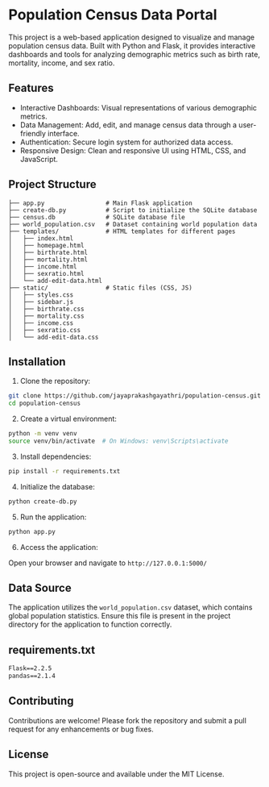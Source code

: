 # Population Census Data Portal

This project is a web-based application designed to visualize and manage population census data. Built with Python and Flask, it provides interactive dashboards and tools for analyzing demographic metrics such as birth rate, mortality, income, and sex ratio.

## Features

- Interactive Dashboards: Visual representations of various demographic metrics.
- Data Management: Add, edit, and manage census data through a user-friendly interface.
- Authentication: Secure login system for authorized data access.
- Responsive Design: Clean and responsive UI using HTML, CSS, and JavaScript.

## Project Structure

```
├── app.py                 # Main Flask application
├── create-db.py           # Script to initialize the SQLite database
├── census.db              # SQLite database file
├── world_population.csv   # Dataset containing world population data
├── templates/             # HTML templates for different pages
│   ├── index.html
│   ├── homepage.html
│   ├── birthrate.html
│   ├── mortality.html
│   ├── income.html
│   ├── sexratio.html
│   └── add-edit-data.html
├── static/                # Static files (CSS, JS)
│   ├── styles.css
│   ├── sidebar.js
│   ├── birthrate.css
│   ├── mortality.css
│   ├── income.css
│   ├── sexratio.css
│   └── add-edit-data.css
```

## Installation

1. Clone the repository:

```bash
git clone https://github.com/jayaprakashgayathri/population-census.git
cd population-census
```

2. Create a virtual environment:

```bash
python -m venv venv
source venv/bin/activate  # On Windows: venv\Scripts\activate
```

3. Install dependencies:

```bash
pip install -r requirements.txt
```

4. Initialize the database:

```bash
python create-db.py
```

5. Run the application:

```bash
python app.py
```

6. Access the application:

Open your browser and navigate to `http://127.0.0.1:5000/`

## Data Source

The application utilizes the `world_population.csv` dataset, which contains global population statistics. Ensure this file is present in the project directory for the application to function correctly.

## requirements.txt

```txt
Flask==2.2.5
pandas==2.1.4
```

## Contributing

Contributions are welcome! Please fork the repository and submit a pull request for any enhancements or bug fixes.

## License

This project is open-source and available under the MIT License.
